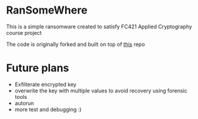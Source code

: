 # RanSomeWhere
This is a simple ransomware created to satisfy FC421 Applied Cryptography course project

The code is originally forked and built on top of [this](https://github.com/bing0o/simple_ransomware.git) repo

# Future plans
- Exfilterate encrypted key 
- overwrite the key with multiple values to avoid recovery using forensic tools
- autorun 
- more test and debugging :)
